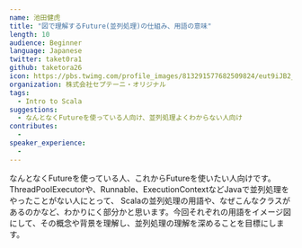 ```yaml
---
name: 池田健虎
title: "図で理解するFuture(並列処理)の仕組み、用語の意味"
length: 10
audience: Beginner
language: Japanese
twitter: taket0ra1
github: taketora26
icon: https://pbs.twimg.com/profile_images/813291577682509824/eut9iJB2_400x400.jpg
organization: 株式会社セプテーニ・オリジナル
tags:
  - Intro to Scala
suggestions:
  - なんとなくFutureを使っている人向け、並列処理よくわからない人向け
contributes:
  - 
speaker_experience:
  - 
---
```

なんとなくFutureを使っている人、これからFutureを使いたい人向けです。
ThreadPoolExecutorや、Runnable、ExecutionContextなどJavaで並列処理をやったことがない人にとって、
Scalaの並列処理の用語や、なぜこんなクラスがあるのかなど、わかりにく部分かと思います。今回それぞれの用語をイメージ図にして、その概念や背景を理解し、並列処理の理解を深めることを目標にします。
